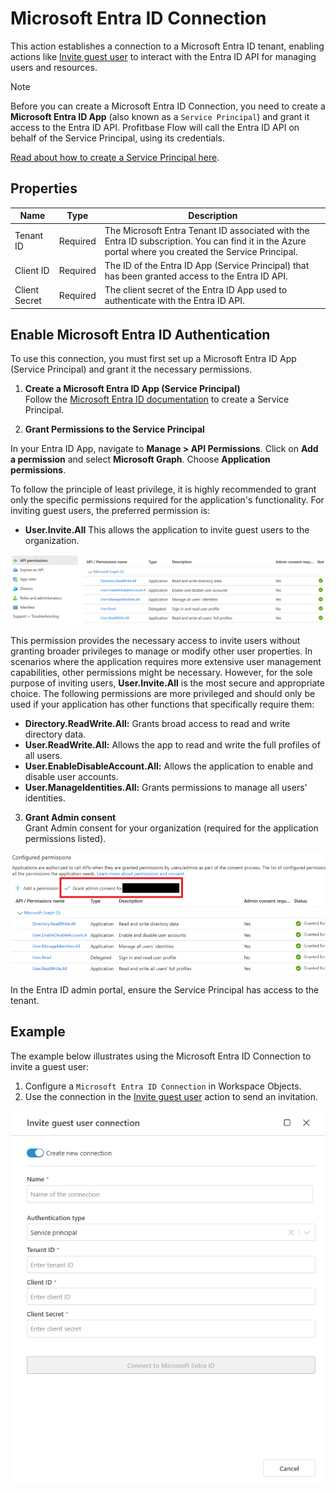 # Microsoft Entra ID Connection

This action establishes a connection to a Microsoft Entra ID tenant, enabling actions like [Invite guest user](./invite-guest-user.md) to interact with the Entra ID API for managing users and resources.

> [!NOTE]
> Before you can create a Microsoft Entra ID Connection, you need to create a **Microsoft Entra ID App** (also known as a `Service Principal`) and grant it access to the Entra ID API. Profitbase Flow will call the Entra ID API on behalf of the Service Principal, using its credentials.  
>  
> [Read about how to create a Service Principal here](https://learn.microsoft.com/en-us/entra/identity-platform/quickstart-register-app).

## Properties

| Name            | Type     | Description                                                                 |
|-----------------|----------|-----------------------------------------------------------------------------|
| Tenant ID       | Required | The Microsoft Entra Tenant ID associated with the Entra ID subscription. You can find it in the Azure portal where you created the Service Principal. |
| Client ID       | Required | The ID of the Entra ID App (Service Principal) that has been granted access to the Entra ID API. |
| Client Secret   | Required | The client secret of the Entra ID App used to authenticate with the Entra ID API. |

## Enable Microsoft Entra ID Authentication

To use this connection, you must first set up a Microsoft Entra ID App (Service Principal) and grant it the necessary permissions.

1. **Create a Microsoft Entra ID App (Service Principal)**  
   Follow the [Microsoft Entra ID documentation](https://learn.microsoft.com/en-us/entra/identity-platform/quickstart-register-app) to create a Service Principal.

2. **Grant Permissions to the Service Principal**  

In your Entra ID App, navigate to **Manage > API Permissions**. Click on **Add a permission** and select **Microsoft Graph**. Choose **Application permissions**.

To follow the principle of least privilege, it is highly recommended to grant only the specific permissions required for the application's functionality. For inviting guest users, the preferred permission is:

   - **User.Invite.All** This allows the application to invite guest users to the organization.

![Example app permissions](/images/flow/entra-id-invite-user-app-permissions.png)

This permission provides the necessary access to invite users without granting broader privileges to manage or modify other user properties.
In scenarios where the application requires more extensive user management capabilities, other permissions might be necessary. However, for the sole purpose of inviting users, **User.Invite.All** is the most secure and appropriate choice. The following permissions are more privileged and should only be used if your application has other functions that specifically require them:

   - **Directory.ReadWrite.All:** Grants broad access to read and write directory data.
   - **User.ReadWrite.All:** Allows the app to read and write the full profiles of all users.
   - **User.EnableDisableAccount.All:** Allows the application to enable and disable user accounts.
   - **User.ManageIdentities.All:** Grants permissions to manage all users' identities.

3. **Grant Admin consent**  
Grant Admin consent for your organization (required for the application permissions listed).

![Example grant admin consent](/images/flow/entra-id-invite-user-grant-admin.png)

In the Entra ID admin portal, ensure the Service Principal has access to the tenant.

## Example

The example below illustrates using the Microsoft Entra ID Connection to invite a guest user:
1. Configure a `Microsoft Entra ID Connection` in Workspace Objects.
2. Use the connection in the [Invite guest user](./invite-guest-user.md) action to send an invitation.

![Example Flow](/images/flow/entra-id-connection-example.png)
